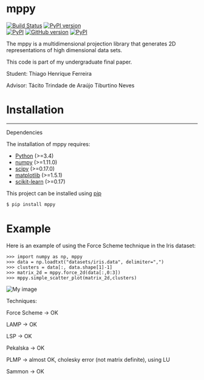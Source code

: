 mppy 
======
[![Build Status](https://travis-ci.org/thiagohenriquef/mppy.svg?branch=master)](https://travis-ci.org/thiagohenriquef/mppy) [![PyPI version](https://badge.fury.io/py/mppy.svg)](https://badge.fury.io/py/mppy)  
[![PyPI](https://img.shields.io/pypi/pyversions/Django.svg)](https://github.com/thiagohenriquef/mpPy)
[![GitHub version](https://badge.fury.io/gh/thiagohenriquef%2Fmppy.png)](https://badge.fury.io/gh/thiagohenriquef%2Fmppy)
[![PyPI](https://img.shields.io/pypi/dd/Django.svg)](https://pypi.python.org/pypi/mppy/)


The mppy is a multidimensional projection library that generates 2D representations 
of high dimensional data sets.

This code is part of my undergraduate final paper. <p>
Student: Thiago Henrique Ferreira <p>
Advisor: Tácito Trindade de Araújo Tiburtino Neves <p>

# Installation
--------------
Dependencies

The installation of mppy requires:
- [Python](https://www.python.org/) (>=3.4)
- [numpy](http://www.numpy.org/) (>=1.11.0) 
- [scipy](https://www.scipy.org/) (>=0.17.0)
- [matplotlib](https://matplotlib.org/) (>=1.5.1) 
- [scikit-learn](http://scikit-learn.org/) (>=0.17)

This project can be installed using [pip](https://pypi.python.org/pypi/pip)
```sh
$ pip install mppy
```

# Example
Here is an example of using the Force Scheme technique in the Iris dataset:
```python3
>>> import numpy as np, mppy
>>> data = np.loadtxt("datasets/iris.data", delimiter=",")
>>> clusters = data[:, data.shape[1]-1]
>>> matrix_2d = mppy.force_2d(data[:,0:3])
>>> mppy.simple_scatter_plot(matrix_2d,clusters)
```
![My image](username.github.com/repository/img/image.jpg)

Techniques: <p>
Force Scheme -> OK <p>
LAMP -> OK <p>
LSP -> OK <p>
Pekalska -> OK <p>
PLMP -> almost OK, cholesky error (not matrix definite), using LU <p>
Sammon -> OK <p>

